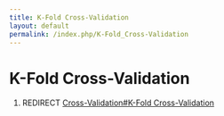 ```yaml
---
title: K-Fold Cross-Validation
layout: default
permalink: /index.php/K-Fold_Cross-Validation
---
```


# K-Fold Cross-Validation

1. REDIRECT [Cross-Validation#K-Fold Cross-Validation](Cross-Validation#K-Fold_Cross-Validation)